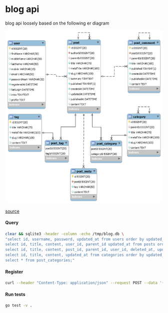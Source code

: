 # blog api

blog api loosely based on the following er diagram

![blog er diagram](er.png)

[source](https://mysql.tutorials24x7.com/blog/guide-to-design-a-database-for-blog-management-in-mysql)

#### Query

```sh
clear && sqlite3 -header -column -echo /tmp/blog.db \
"select id, username, password, updated_at from users order by updated_at desc; \
select id, title, content, user_id, parent_id updated_at from posts order by updated_at desc; \
select id, title, content, post_id, parent_id, user_id, deleted_at, updated_at from comments order by updated_at desc; \
select id, title, content, updated_at from categories order by updated_at desc; \
select * from post_categories;"
```

#### Register
```sh
curl --header "Content-Type: application/json" --request POST --data '{"Username":"legolas","Password":"youhavemybow"}' localhost:8080/register
```

#### Run tests
```sh
go test -v .
```
